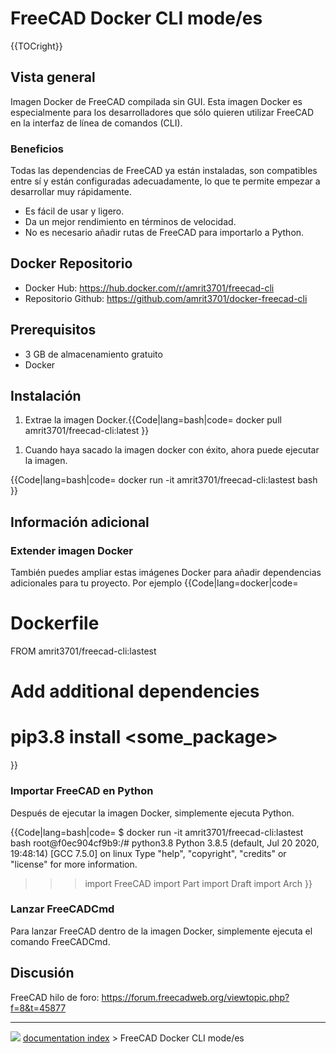 # FreeCAD Docker CLI mode/es
{{TOCright}}

## Vista general 

Imagen Docker de FreeCAD compilada sin GUI. Esta imagen Docker es especialmente para los desarrolladores que sólo quieren utilizar FreeCAD en la interfaz de línea de comandos (CLI).

### Beneficios

Todas las dependencias de FreeCAD ya están instaladas, son compatibles entre sí y están configuradas adecuadamente, lo que te permite empezar a desarrollar muy rápidamente.

-   Es fácil de usar y ligero.
-   Da un mejor rendimiento en términos de velocidad.
-   No es necesario añadir rutas de FreeCAD para importarlo a Python.

## Docker Repositorio 

-   Docker Hub: <https://hub.docker.com/r/amrit3701/freecad-cli>
-   Repositorio Github: <https://github.com/amrit3701/docker-freecad-cli>

## Prerequisitos

-   3 GB de almacenamiento gratuito
-   Docker

## Instalación

1.  Extrae la imagen Docker.{{Code|lang=bash|code=
    docker pull amrit3701/freecad-cli:latest
    }}


<div class="mw-translate-fuzzy">

1.  Cuando haya sacado la imagen docker con éxito, ahora puede ejecutar la imagen.


</div>


{{Code|lang=bash|code=
docker run -it amrit3701/freecad-cli:lastest bash
}}

## Información adicional 

### Extender imagen Docker 

También puedes ampliar estas imágenes Docker para añadir dependencias adicionales para tu proyecto. Por ejemplo {{Code|lang=docker|code=

# Dockerfile

FROM amrit3701/freecad-cli:lastest

# Add additional dependencies

# pip3.8 install <some_package>
}}

### Importar FreeCAD en Python 

Después de ejecutar la imagen Docker, simplemente ejecuta Python.


{{Code|lang=bash|code=
$ docker run -it amrit3701/freecad-cli:lastest bash
root@f0ec904cf9b9:/# python3.8
Python 3.8.5 (default, Jul 20 2020, 19:48:14)
[GCC 7.5.0] on linux
Type "help", "copyright", "credits" or "license" for more information.
>>> import FreeCAD
>>> import Part
>>> import Draft
>>> import Arch
}}

### Lanzar FreeCADCmd 

Para lanzar FreeCAD dentro de la imagen Docker, simplemente ejecuta el comando FreeCADCmd.

## Discusión

FreeCAD hilo de foro: <https://forum.freecadweb.org/viewtopic.php?f=8&t=45877>



---
![](images/Right_arrow.png) [documentation index](../README.md) > FreeCAD Docker CLI mode/es

